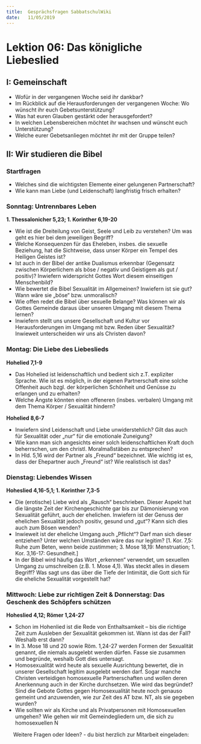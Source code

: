 ```yaml
---
title:  Gesprächsfragen SabbatschulWiki
date:   11/05/2019
---
```


**Lektion 06: Das königliche Liebeslied**
=========================================

I: Gemeinschaft
---------------

-   Wofür in der vergangenen Woche seid ihr dankbar?
-   Im Rückblick auf die Herausforderungen der vergangenen Woche: Wo
    wünscht ihr euch Gebetsunterstützung?
-   Was hat euren Glauben gestärkt oder herausgefordert?
-   In welchen Lebensbereichen möchtet ihr wachsen und wünscht euch
    Unterstützung?
-   Welche eurer Gebetsanliegen möchtet ihr mit der Gruppe teilen?

II: Wir studieren die Bibel
---------------------------

### **Startfragen**

-   Welches sind die wichtigsten Elemente einer gelungenen
    Partnerschaft?
-   Wie kann man Liebe (und Leidenschaft) langfristig frisch erhalten?

### **Sonntag: Untrennbares Leben**

**1. Thessalonicher 5,23; 1. Korinther 6,19-20**

-   Wie ist die Dreiteilung von Geist, Seele und Leib zu verstehen? Um
    was geht es hier bei dem jeweiligen Begriff?
-   Welche Konsequenzen für das Eheleben, insbes. die sexuelle
    Beziehung, hat die Sichtweise, dass unser Körper ein Tempel des
    Heiligen Geistes ist?
-   Ist auch in der Bibel der antike Dualismus erkennbar (Gegensatz
    zwischen Körperlichem als böse / negativ und Geistigem als gut /
    positiv)? Inwiefern widerspricht Gottes Wort diesem einseitigen
    Menschenbild?
-   Wie bewertet die Bibel Sexualität im Allgemeinen? Inwiefern ist sie
    gut? Wann wäre sie „böse“ bzw. unmoralisch?
-   Wie offen redet die Bibel über sexuelle Belange? Was können wir als
    Gottes Gemeinde daraus über unseren Umgang mit diesem Thema lernen?
-   Inwiefern stellt uns unsere Gesellschaft und Kultur vor
    Herausforderungen im Umgang mit bzw. Reden über Sexualität?
    Inwieweit unterscheiden wir uns als Christen davon?

### **Montag: Die Liebe des Liebeslieds**

**Hohelied 7,1-9**

-   Das Hohelied ist leidenschaftlich und bedient sich z.T. expliziter
    Sprache. Wie ist es möglich, in der eigenen Partnerschaft eine
    solche Offenheit auch bzgl. der körperlichen Schönheit und Genüsse
    zu erlangen und zu erhalten?
-   Welche Ängste könnten einen offeneren (insbes. verbalen) Umgang mit
    dem Thema Körper / Sexualität hindern?

**Hohelied 8,6-7**

-   Inwiefern sind Leidenschaft und Liebe unwiderstehlich? Gilt das auch
    für Sexualität oder „nur“ für die emotionale Zuneigung?
-   Wie kann man sich angesichts einer solch leidenschaftlichen Kraft
    doch beherrschen, um den christl. Moralmaßstäben zu entsprechen?
-   In Hld. 5,16 wird der Partner als „Freund“ bezeichnet. Wie wichtig
    ist es, dass der Ehepartner auch „Freund“ ist? Wie realistisch ist
    das?

### **Dienstag: Liebendes Wissen**

**Hoheslied 4,16-5,1; 1. Korinther 7,3-5**

-   Die (erotische) Liebe wird als „Rausch“ beschrieben. Dieser Aspekt
    hat die längste Zeit der Kirchengeschichte gar bis zur Dämonisierung
    von Sexualität geführt, auch der ehelichen. Inwiefern ist der Genuss
    der ehelichen Sexualität jedoch positiv, gesund und „gut“? Kann sich
    dies auch zum Bösen wenden?
-   Inwieweit ist der eheliche Umgang auch „Pflicht“? Darf man sich
    dieser entziehen? Unter welchen Umständen wäre das nur legitim? \[1.
    Kor. 7,5: Ruhe zum Beten, wenn beide zustimmen; 3. Mose 18,19:
    Menstruation; 1. Kor. 3,16-17: Gesundheit.\]
-   In der Bibel wird häufig das Wort „erkennen“ verwendet, um sexuellen
    Umgang zu umschreiben (z.B. 1. Mose 4,1). Was steckt alles in diesem
    Begriff? Was sagt uns das über die Tiefe der Intimität, die Gott
    sich für die eheliche Sexualität vorgestellt hat?

### **Mittwoch: Liebe zur richtigen Zeit &** **Donnerstag: Das Geschenk des Schöpfers schützen**

**Hoheslied 4,12; Römer 1,24-27**

-   Schon im Hohenlied ist die Rede von Enthaltsamkeit – bis die
    richtige Zeit zum Ausleben der Sexualität gekommen ist. Wann ist das
    der Fall? Weshalb erst dann?
-   In 3. Mose 18 und 20 sowie Röm. 1,24-27 werden Formen der Sexualität
    genannt, die niemals ausgelebt werden dürfen. Fasse sie zusammen und
    begründe, weshalb Gott dies untersagt.
-   Homosexualität wird heute als sexuelle Ausrichtung bewertet, die in
    unserer Gesellschaft legitim ausgelebt werden darf. Sogar manche
    Christen verteidigen homosexuelle Partnerschaften und wollen deren
    Anerkennung auch in der Kirche durchsetzen. Wie wird das begründet?
    Sind die Gebote Gottes gegen Homosexualität heute noch genauso
    gemeint und anzuwenden, wie zur Zeit des AT bzw. NT, als sie gegeben
    wurden?
-   Wie sollten wir als Kirche und als Privatpersonen mit Homosexuellen
    umgehen? Wie gehen wir mit Gemeindegliedern um, die sich zu
    homosexuellen N

<center>
Weitere Fragen oder Ideen? - du bist herzlich zur Mitarbeit eingeladen:
<https://wiki.sabbatschule.at>

</center>

